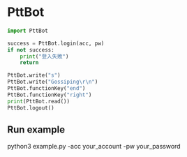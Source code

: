 # PttBot
```python
import PttBot

success = PttBot.login(acc, pw)
if not success:
    print("登入失敗")
    return

PttBot.write("s")
PttBot.write("Gossiping\r\n")
PttBot.functionKey("end")
PttBot.functionKey("right")
print(PttBot.read())
PttBot.logout()
```
## Run example
python3 example.py -acc your_account -pw your_password
